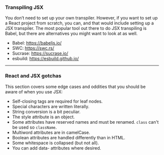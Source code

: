 
### Transpiling JSX

You don’t need to set up your own transpiler. However, if you want to set up a React project from scratch, you can, and that would include setting up a JSX transpiler. The most popular tool out there to do JSX transpiling is Babel, but there are alternatives you might want to look at as well.

* Babel: https://babeljs.io/
* SWC: https://swc.rs/
* Sucrase: https://sucrase.io/
* esbuild: https://esbuild.github.io/

___

### React and JSX gotchas

This section covers some edge cases and oddities that you should be aware of when you use JSX:
* Self-closing tags are required for leaf nodes.
* Special characters are written literally.
* String conversion is a bit peculiar.
* The style attribute is an object.
* Some attributes have reserved names and must be renamed. `class` can't be used so `className`.
* Multiword attributes are in camelCase.
* Boolean attributes are handled differently than in HTML.
* Some whitespace is collapsed (but not all).
* You can add data- attributes where desired.



